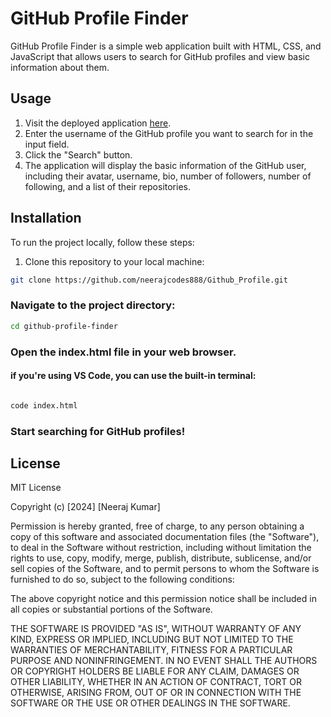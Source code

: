 
# GitHub Profile Finder

GitHub Profile Finder is a simple web application built with HTML, CSS, and JavaScript that allows users to search for GitHub profiles and view basic information about them.

## Usage

1. Visit the deployed application [here](link_to_your_deployed_application).
2. Enter the username of the GitHub profile you want to search for in the input field.
3. Click the "Search" button.
4. The application will display the basic information of the GitHub user, including their avatar, username, bio, number of followers, number of following, and a list of their repositories.

## Installation

To run the project locally, follow these steps:

1. Clone this repository to your local machine:

```bash
git clone https://github.com/neerajcodes888/Github_Profile.git
```
### Navigate to the project directory:

```bash
cd github-profile-finder
```
### Open the index.html file in your web browser.

#### if you're using VS Code, you can use the built-in terminal: 
```bash

code index.html
```

### Start searching for GitHub profiles!


## License

MIT License

Copyright (c) [2024] [Neeraj Kumar]

Permission is hereby granted, free of charge, to any person obtaining a copy
of this software and associated documentation files (the "Software"), to deal
in the Software without restriction, including without limitation the rights
to use, copy, modify, merge, publish, distribute, sublicense, and/or sell
copies of the Software, and to permit persons to whom the Software is
furnished to do so, subject to the following conditions:

The above copyright notice and this permission notice shall be included in all
copies or substantial portions of the Software.

THE SOFTWARE IS PROVIDED "AS IS", WITHOUT WARRANTY OF ANY KIND, EXPRESS OR
IMPLIED, INCLUDING BUT NOT LIMITED TO THE WARRANTIES OF MERCHANTABILITY,
FITNESS FOR A PARTICULAR PURPOSE AND NONINFRINGEMENT. IN NO EVENT SHALL THE
AUTHORS OR COPYRIGHT HOLDERS BE LIABLE FOR ANY CLAIM, DAMAGES OR OTHER
LIABILITY, WHETHER IN AN ACTION OF CONTRACT, TORT OR OTHERWISE, ARISING FROM,
OUT OF OR IN CONNECTION WITH THE SOFTWARE OR THE USE OR OTHER DEALINGS IN THE
SOFTWARE.

